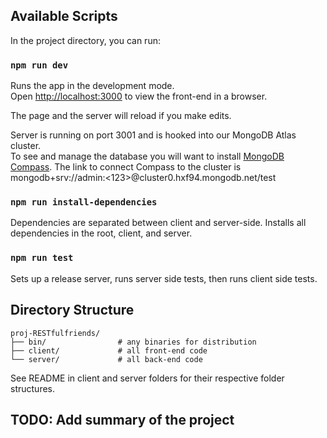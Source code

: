 ## Available Scripts

In the project directory, you can run:

### `npm run dev`

Runs the app in the development mode.\
Open [http://localhost:3000](http://localhost:3000) to view the front-end in a browser.

The page and the server will reload if you make edits.

Server is running on port 3001 and is hooked into our MongoDB Atlas cluster.\
To see and manage the database you will want to install [MongoDB Compass](https://www.mongodb.com/try/download/compass).
The link to connect Compass to the cluster is mongodb+srv://admin:<123>@cluster0.hxf94.mongodb.net/test

### `npm run install-dependencies`

Dependencies are separated between client and server-side.
Installs all dependencies in the root, client, and server.

### `npm run test`

Sets up a release server, runs server side tests, then runs client side tests.

## Directory Structure

```
proj-RESTfulfriends/
├── bin/                # any binaries for distribution
├── client/             # all front-end code
└── server/             # all back-end code
```

See README in client and server folders for their respective folder structures.

## TODO: Add summary of the project